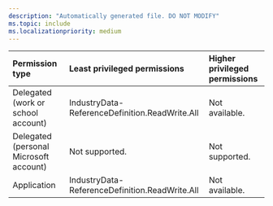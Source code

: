 ```yaml
---
description: "Automatically generated file. DO NOT MODIFY"
ms.topic: include
ms.localizationpriority: medium
---
```


|Permission type|Least privileged permissions|Higher privileged permissions|
|:---|:---|:---|
|Delegated (work or school account)|IndustryData-ReferenceDefinition.ReadWrite.All|Not available.|
|Delegated (personal Microsoft account)|Not supported.|Not supported.|
|Application|IndustryData-ReferenceDefinition.ReadWrite.All|Not available.|

